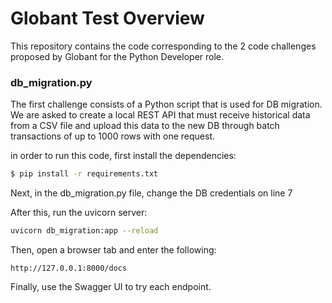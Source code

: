# Globant Test Overview #

This repository contains the code corresponding to the 2 code challenges proposed by Globant for the Python Developer role. 

### db_migration.py ###
The first challenge consists of a Python script that is used for DB migration. We are asked to create a local REST API that must receive historical data from a CSV file and upload this data to the new DB through batch transactions of up to 1000 rows with one request. 

in order to run this code, first install the dependencies:

```sh
$ pip install -r requirements.txt
```

Next, in the db_migration.py file, change the DB credentials on line 7

After this, run the uvicorn server:
```sh
uvicorn db_migration:app --reload
```

Then, open a browser tab and enter the following:
```
http://127.0.0.1:8000/docs
```

Finally, use the Swagger UI to try each endpoint.


